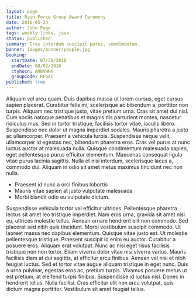 ```yaml
---
layout: page
title: Rain Force Group Award Ceremony
date: 2016-05-24
author: John Page
tags: weekly links, java
status: published
summary: Cras interdum suscipit purus, condimentum.
banner: images/banner/people.jpg
booking:
  startDate: 07/30/2016
  endDate: 08/02/2016
  ctyhocn: ARBVWHX
  groupCode: RFGAC
published: true
---
```

Aliquam vel arcu quam. Duis dapibus massa ut lorem cursus, eget cursus sapien placerat. Curabitur felis mi, scelerisque ac bibendum a, porttitor non turpis. Aliquam nec tristique justo, vitae pretium urna. Cras sit amet dui nisl. Cum sociis natoque penatibus et magnis dis parturient montes, nascetur ridiculus mus. Sed in tortor tristique, facilisis tortor vitae, iaculis libero. Suspendisse nec dolor ut magna imperdiet sodales. Mauris pharetra a justo ac ullamcorper. Praesent a vehicula turpis. Suspendisse neque velit, ullamcorper id egestas nec, bibendum pharetra eros. Cras vel purus at nunc luctus auctor at malesuada nulla. Quisque condimentum malesuada sapien, eget pellentesque purus efficitur elementum. Maecenas consequat ligula vitae purus lacinia sagittis. Nulla et nisi interdum, scelerisque lacus a, commodo dui. Aliquam in odio sit amet metus maximus tincidunt nec non nulla.

* Praesent id nunc a orci finibus lobortis
* Mauris vitae sapien at justo vulputate malesuada
* Morbi blandit odio eu vulputate dictum.

Suspendisse vehicula tortor vel efficitur ultrices. Pellentesque pharetra lectus sit amet leo tristique imperdiet. Nam eros urna, gravida sit amet nisi eu, ultrices molestie tellus. Aenean ornare hendrerit elit non commodo. Sed placerat sed nibh quis tincidunt. Morbi vestibulum suscipit commodo. Ut laoreet massa nec dapibus elementum. Quisque vitae justo est. Ut molestie pellentesque tristique. Praesent suscipit id enim eu auctor. Curabitur a posuere eros. Aliquam erat volutpat. Nunc ac nisi eget risus facilisis tristique non non tortor. Etiam viverra dolor vitae nisi viverra varius. Mauris facilisis diam at dui sagittis, at efficitur arcu finibus. Aenean vel nisi et nibh feugiat luctus.
Sed et tortor vitae augue aliquam tristique in eget nunc. Duis a urna pulvinar, egestas eros ac, pretium turpis. Vivamus posuere metus ut est pretium, at eleifend turpis finibus. Suspendisse id luctus nisl. Donec in hendrerit tellus. Nulla facilisi. Cras efficitur elit non arcu volutpat, quis dictum magna porttitor. Vestibulum sit amet feugiat tellus.
